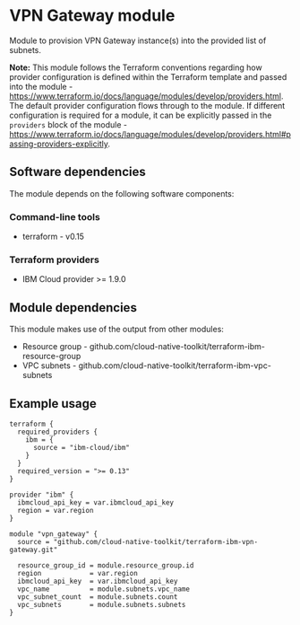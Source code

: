# VPN Gateway module

Module to provision VPN Gateway instance(s) into the provided list of subnets.

**Note:** This module follows the Terraform conventions regarding how provider configuration is defined within the Terraform template and passed into the module - https://www.terraform.io/docs/language/modules/develop/providers.html. The default provider configuration flows through to the module. If different configuration is required for a module, it can be explicitly passed in the `providers` block of the module - https://www.terraform.io/docs/language/modules/develop/providers.html#passing-providers-explicitly.

## Software dependencies

The module depends on the following software components:

### Command-line tools

- terraform - v0.15

### Terraform providers

- IBM Cloud provider >= 1.9.0

## Module dependencies

This module makes use of the output from other modules:

- Resource group - github.com/cloud-native-toolkit/terraform-ibm-resource-group
- VPC subnets - github.com/cloud-native-toolkit/terraform-ibm-vpc-subnets

## Example usage

```hcl-terraform
terraform {
  required_providers {
    ibm = {
      source = "ibm-cloud/ibm"
    }
  }
  required_version = ">= 0.13"
}

provider "ibm" {
  ibmcloud_api_key = var.ibmcloud_api_key
  region = var.region
}

module "vpn_gateway" {
  source = "github.com/cloud-native-toolkit/terraform-ibm-vpn-gateway.git"

  resource_group_id = module.resource_group.id
  region            = var.region
  ibmcloud_api_key  = var.ibmcloud_api_key
  vpc_name          = module.subnets.vpc_name
  vpc_subnet_count  = module.subnets.count
  vpc_subnets       = module.subnets.subnets
}
```

